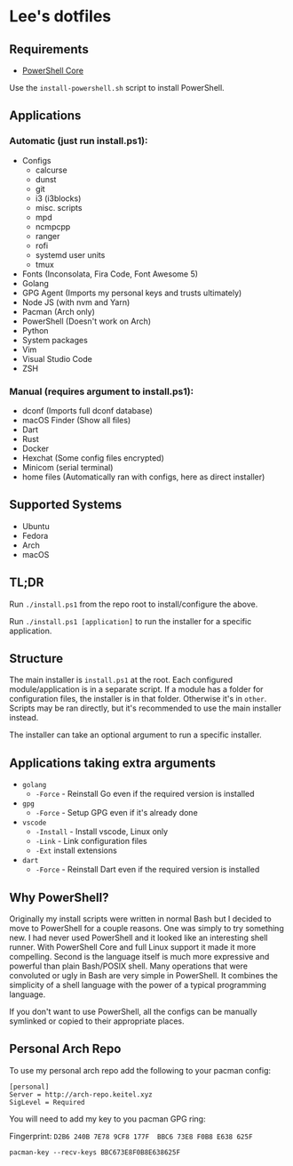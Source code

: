# Lee's dotfiles

## Requirements

- [PowerShell Core](https://github.com/PowerShell/PowerShell)

Use the `install-powershell.sh` script to install PowerShell.

## Applications

### Automatic (just run install.ps1):

- Configs
    - calcurse
    - dunst
    - git
    - i3 (i3blocks)
    - misc. scripts
    - mpd
    - ncmpcpp
    - ranger
    - rofi
    - systemd user units
    - tmux
- Fonts (Inconsolata, Fira Code, Font Awesome 5)
- Golang
- GPG Agent (Imports my personal keys and trusts ultimately)
- Node JS (with nvm and Yarn)
- Pacman (Arch only)
- PowerShell (Doesn't work on Arch)
- Python
- System packages
- Vim
- Visual Studio Code
- ZSH

### Manual (requires argument to install.ps1):

- dconf (Imports full dconf database)
- macOS Finder (Show all files)
- Dart
- Rust
- Docker
- Hexchat (Some config files encrypted)
- Minicom (serial terminal)
- home files (Automatically ran with configs, here as direct installer)

## Supported Systems

- Ubuntu
- Fedora
- Arch
- macOS

## TL;DR

Run `./install.ps1` from the repo root to install/configure the above.

Run `./install.ps1 [application]` to run the installer for a specific application.

## Structure

The main installer is `install.ps1` at the root. Each configured module/application is in a separate script.
If a module has a folder for configuration files, the installer is in that folder. Otherwise it's in
`other`. Scripts may be ran directly, but it's recommended to use the main installer instead.

The installer can take an optional argument to run a specific installer.

## Applications taking extra arguments

- `golang`
    - `-Force` - Reinstall Go even if the required version is installed
- `gpg`
    - `-Force` - Setup GPG even if it's already done
- `vscode`
    - `-Install` - Install vscode, Linux only
    - `-Link` - Link configuration files
    - `-Ext` install extensions
- `dart`
    - `-Force` - Reinstall Dart even if the required version is installed


## Why PowerShell?

Originally my install scripts were written in normal Bash but I decided to move to
PowerShell for a couple reasons. One was simply to try something new. I had never
used PowerShell and it looked like an interesting shell runner. With PowerShell Core
and full Linux support it made it more compelling. Second is the language itself
is much more expressive and powerful than plain Bash/POSIX shell. Many operations
that were convoluted or ugly in Bash are very simple in PowerShell. It combines
the simplicity of a shell language with the power of a typical programming language.

If you don't want to use PowerShell, all the configs can be manually symlinked or
copied to their appropriate places.

## Personal Arch Repo

To use my personal arch repo add the following to your pacman config:

```
[personal]
Server = http://arch-repo.keitel.xyz
SigLevel = Required
```

You will need to add my key to you pacman GPG ring:

Fingerprint: `D2B6 240B 7E78 9CF8 177F  BBC6 73E8 F0B8 E638 625F`

`pacman-key --recv-keys BBC673E8F0B8E638625F`
